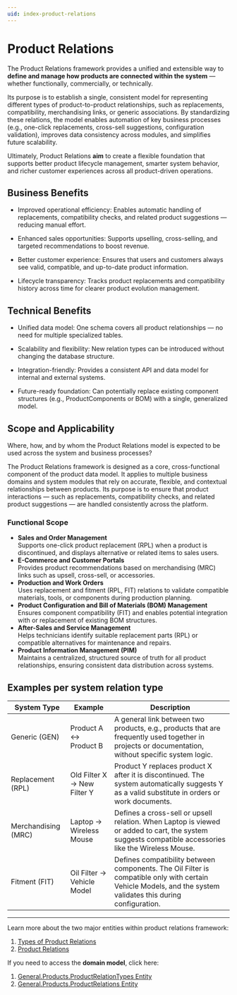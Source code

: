 ```yaml
---
uid: index-product-relations
---
```

# Product Relations

The Product Relations framework provides a unified and extensible way to **define and manage how products are connected within the system** — whether functionally, commercially, or technically. 

Its purpose is to establish a single, consistent model for representing different types of product-to-product relationships, such as replacements, compatibility, merchandising links, or generic associations.
By standardizing these relations, the model enables automation of key business processes (e.g., one-click replacements, cross-sell suggestions, configuration validation), improves data consistency across modules, and simplifies future scalability.

Ultimately, Product Relations **aim** to create a flexible foundation that supports better product lifecycle management, smarter system behavior, and richer customer experiences across all product-driven operations.

## Business Benefits

- Improved operational efficiency: Enables automatic handling of replacements, compatibility checks, and related product suggestions — reducing manual effort.

- Enhanced sales opportunities: Supports upselling, cross-selling, and targeted recommendations to boost revenue.

- Better customer experience: Ensures that users and customers always see valid, compatible, and up-to-date product information.

- Lifecycle transparency: Tracks product replacements and compatibility history across time for clearer product evolution management.

## Technical Benefits

- Unified data model: One schema covers all product relationships — no need for multiple specialized tables.

- Scalability and flexibility: New relation types can be introduced without changing the database structure.

- Integration-friendly: Provides a consistent API and data model for internal and external systems.

- Future-ready foundation: Can potentially replace existing component structures (e.g., ProductComponents or BOM) with a single, generalized model.

 ## Scope and Applicability
 Where, how, and by whom the Product Relations model is expected to be used across the system and business processes?

The Product Relations framework is designed as a core, cross-functional component of the product data model.
It applies to multiple business domains and system modules that rely on accurate, flexible, and contextual relationships between products.
Its purpose is to ensure that product interactions — such as replacements, compatibility checks, and related product suggestions — are handled consistently across the platform.

### Functional Scope

- **Sales and Order Management**
  <br> Supports one-click product replacement (RPL) when a product is discontinued, and displays alternative or related items to sales users.
- **E-Commerce and Customer Portals**
  <br> Provides product recommendations based on merchandising (MRC) links such as upsell, cross-sell, or accessories.
- **Production and Work Orders**
  <br> Uses replacement and fitment (RPL, FIT) relations to validate compatible materials, tools, or components during production planning.
- **Product Configuration and Bill of Materials (BOM) Management**
  <br> Ensures component compatibility (FIT) and enables potential integration with or replacement of existing BOM structures.
- **After-Sales and Service Management**
  <br>Helps technicians identify suitable replacement parts (RPL) or compatible alternatives for maintenance and repairs.
- **Product Information Management (PIM)**
  <br> Maintains a centralized, structured source of truth for all product relationships, ensuring consistent data distribution across systems.
   
## Examples per system relation type

|System Type|	Example|	Description|
|--------------|------------------|----------------|
|Generic (GEN)	| Product A ↔ Product B|	A general link between two products, e.g., products that are frequently used together in projects or documentation, without specific system logic.|
|Replacement (RPL)	|Old Filter X → New Filter Y	|Product Y replaces product X after it is discontinued. The system automatically suggests Y as a valid substitute in orders or work documents.|
|Merchandising (MRC)	|Laptop → Wireless Mouse|	Defines a cross-sell or upsell relation. When Laptop is viewed or added to cart, the system suggests compatible accessories like the Wireless Mouse.|
|Fitment (FIT)	|Oil Filter → Vehicle Model	|Defines compatibility between components. The Oil Filter is compatible only with certain Vehicle Models, and the system validates this during configuration.|

--------------------------
Learn more about the two major entities within product relations framework: 
1. [Types of Product Relations](https://docs.erp.net/tech/modules/general/products/product-relations/product_relation_types.html)
2. [Product Relations](https://docs.erp.net/tech/modules/general/products/product-relations/product_relations.html)

If you need to access the **domain model**, click here:
1. [General.Products.ProductRelationTypes Entity](https://docs.erp.net/model/entities/General.Products.ProductRelationTypes.html)
2. [General.Products.ProductRelations Entity](https://docs.erp.net/model/entities/General.Products.ProductRelations.html)

